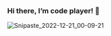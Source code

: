 <h3>Hi there, I’m code player! 👋 </h3>



![Snipaste_2022-12-21_00-09-21](https://user-images.githubusercontent.com/108104574/208783687-0344bc08-c727-42be-a4e5-7618e493a537.jpg)
